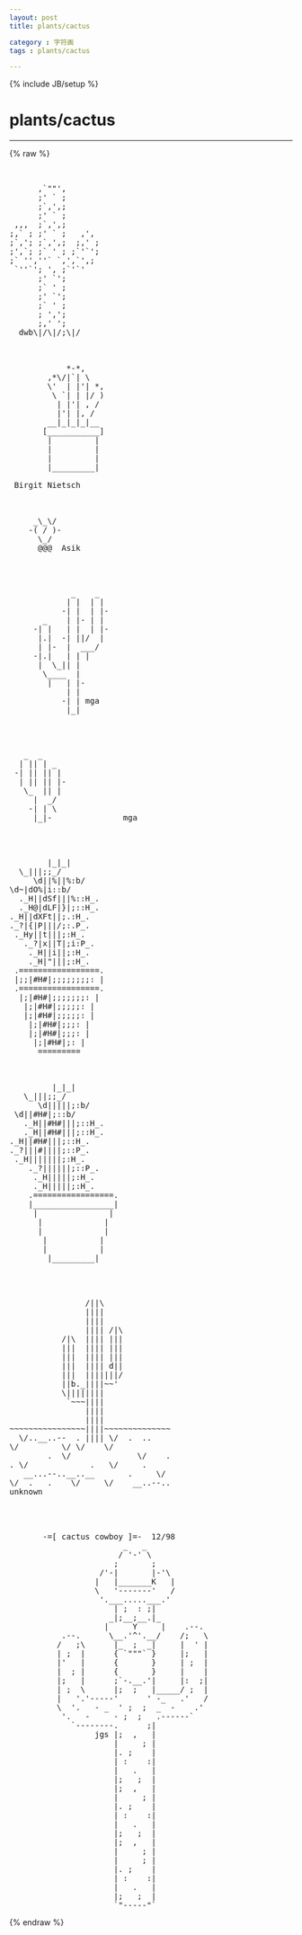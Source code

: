 ```yaml
---
layout: post
title: plants/cactus
category : 字符画
tags : plants/cactus
---
```

{% include JB/setup %}
# plants/cactus
---
{% raw %}
<pre>


      ,`&quot;&quot;&#039;,
      ;&#039; ` ;
      ;`,&#039;,;
      ;&#039; ` ;
 ,,,  ;`,&#039;,;
;,` ; ;&#039; ` ;   ,&#039;,
;`,&#039;; ;`,&#039;,;  ;,&#039; ;
;&#039;,`; ;` &#039; ; ;`&#039;`&#039;;
;` &#039;&#039;,&#039;&#039;` `,&#039;,`&#039;,;
 `&#039;&#039;`&#039;; &#039;, ;`&#039;`&#039;
      ;&#039; `&#039;;
      ;` &#039; ;
      ;&#039; `&#039;;
      ;` &#039; ;
      ; &#039;,&#039;;
      ;,&#039; &#039;;
  dwb\|/\|/;\|/



            *-*,
        ,*\/|`| \
        \&#039;  | |&#039;| *,
         \ `| | |/ )
          | |&#039;| , /
          |&#039;| |, /
        __|_|_|_|__
       [___________]
        |         |
        |         |
        |         |
        |_________|

 Birgit Nietsch



     _\_\/ 
    -( / )-
      \_/ 
      @@@  Asik
    



             _    _
            | |  | |
           -| |  | |-
       _    | |- | |
     -| |   | |  | |-
      |.|  -| ||/  |
      | |-  |  ___/
     -|.|   | | |
      |  \_|| |
       \____  |
        |   | |-
            | |
           -| | mga
            |_|




   _  _
  | || | _
 -| || || |
  | || || |-
   \_  || |
     |  _/
    -| | \
     |_|-               mga




        |_|_|
  \_|||;;_/
     \d||%||%:b/
\d~|dO%|i::b/
  ._H||dSf|||%::H_.
  ._H@|dLF|}|;::H_.
._H||dXFt||;.:H_.
._?|{|P|||/;:.P_.
 ._Hy||t|||;:H_.
   ._?|x||T|;i:P_.
    ._H||i||;:H_.
    ._H|&quot;|||;:H_.
 .=================.
 |;;|#H#|;;;;;;;;: |
 .=================.
  |;|#H#|;;;;;;;: |
   |;|#H#|;;;;;: |
   |;|#H#|;;;;;: |
    |;|#H#|;;;: |
    |;|#H#|;;;: |
     |;|#H#|;: |
      =========



         |_|_|
   \_|||;;_/
      \d|||||;:b/
 \d||#H#|;::b/
   ._H||#H#|||;::H_.
   ._H||#H#|||;::H_.
._H||#H#|||;::H_.
._?|||#||||;::P_.
 ._H|||||||;:H_.
    ._?||||||;::P_.
     ._H|||||;:H_.
     ._H|||||;:H_.
    .=================.
    |_________________|
     |               |
      |             |
      |             |
       |           |
       |           |
        |_________|




                /||\
                ||||
                ||||
                |||| /|\
           /|\  |||| |||
           |||  |||| |||
           |||  |||| |||
           |||  |||| d||
           |||  |||||||/
           ||b._||||~~&#039;
           \||||||||
            `~~~||||
                ||||
                ||||
~~~~~~~~~~~~~~~~||||~~~~~~~~~~~~~~
  \/..__..--  . |||| \/  .  ..
\/         \/ \/    \/
        .  \/              \/    .
. \/             .   \/     .
   __...--..__..__       .     \/
\/  .   .    \/     \/    __..--..
unknown




       -=[ cactus cowboy ]=-  12/98
                        _   _
                       / &#039;-&#039; \
                      ;       ;
                   /&#039;-|       |-&#039;\
                  |   |_______K   |
                  \   &#039;-------&#039;   /
                   &#039;.___.....___.&#039;
                      | ;  : ;|
                     _|;__;__.|_
                    |     Y     |    .--.
           .--.      \__.&#039;^&#039;.__/    /;   \
          /   ;\      |_  ;  _|     |  &#039; |
          | ;  |      { `&quot;&quot;&quot;` }     |;   |
          |&#039;   |      {       }     | ;  |
          |  ; |      {       }     |    |
          |;   |      ;`-.__.&#039;|     |:  ;|
          | ;  \      |;  ;   |_____/ ;  |
          |   &#039;.&#039;-----&#039;      &#039; -_   .&#039;   /
          \  &#039;.   - _  &#039; ;  ;  _  -    .&#039;
           &#039;.   -     - ;  ;   .------`
             `--------.      ;|
                  jgs |;  ,   |
                      |     ; |
                      |. ;    |
                      | :    :|
                      |   .   |
                      |;   ;  |
                      |;  ,   |
                      |     ; |
                      |. ;    |
                      | :    :|
                      |   .   |
                      |;   ;  |
                      |;  ,   |
                      |     ; |
                      |     ; |
                      |. ;    |
                      | :    :|
                      |   .   |
                      |;   ;  |
                      `&quot;-----&quot;` </pre>
{% endraw %}
